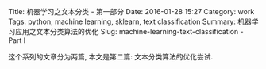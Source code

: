 Title: 机器学习之文本分类 - 第一部分
Date: 2016-01-28 15:27
Category: work
Tags: python, machine learning, sklearn, text classification
Summary: 机器学习应用之文本分类算法的优化
Slug: machine-learning-text-classification - Part I

这个系列的文章分为两篇, 本文是第二篇: 文本分类算法的优化尝试.


